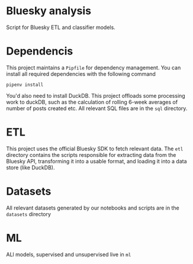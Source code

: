 # Bluesky analysis

Script for Bluesky ETL and classifier models.

# Dependencis

This project maintains a `Pipfile` for dependency management. You can install all required dependencies with the following command

```
pipenv install
```

You'd also need to install DuckDB. This project offloads some processing work to duckDB, such as the calculation of rolling 6-week averages of number of posts created etc. All relevant SQL files are in the `sql` directory.

# ETL

This project uses the official Bluesky SDK to fetch relevant data. The `etl` directory contains the scripts responsible for extracting data from the Bluesky API, transforming it into a usable format, and loading it into a data store (like DuckDB).

# Datasets

All relevant datasets generated by our notebooks and scripts are in the `datasets` directory

# ML

ALl models, supervised and unsupervised live in `ml`
